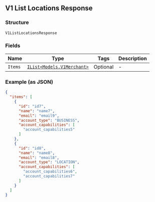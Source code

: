 ## V1 List Locations Response

### Structure

`V1ListLocationsResponse`

### Fields

| Name | Type | Tags | Description |
|  --- | --- | --- | --- |
| `Items` | [`IList<Models.V1Merchant>`](/doc/models/v1-merchant.md) | Optional | - |

### Example (as JSON)

```json
{
  "items": [
    {
      "id": "id7",
      "name": "name7",
      "email": "email9",
      "account_type": "BUSINESS",
      "account_capabilities": [
        "account_capabilities5"
      ]
    },
    {
      "id": "id8",
      "name": "name8",
      "email": "email8",
      "account_type": "LOCATION",
      "account_capabilities": [
        "account_capabilities6",
        "account_capabilities7"
      ]
    }
  ]
}
```

